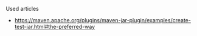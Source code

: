 Used articles

- https://maven.apache.org/plugins/maven-jar-plugin/examples/create-test-jar.html#the-preferred-way
